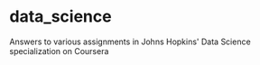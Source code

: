 # data_science
Answers to various assignments in Johns Hopkins' Data Science specialization on Coursera
